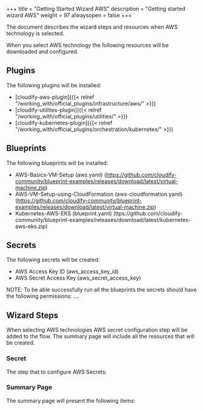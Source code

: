 +++
title = "Getting Started Wizard AWS"
description = "Getting started wizard AWS"
weight = 97
alwaysopen = false
+++

The document describes the wizard steps and resources when AWS technology is selected.

When you select AWS technology the following resources will be downloaded and configured.

## Plugins

The following plugins will be installed:

- [cloudify-aws-plugin]({{< relref "/working_with/official_plugins/infrastructure/aws/" >}})
- [cloudify-utilities-plugin]({{< relref "/working_with/official_plugins/utilities/" >}})
- [cloudify-kubernetes-plugin]({{< relref "/working_with/official_plugins/orchestration/kubernetes/" >}})


## Blueprints

The following blueprints will be installed:
- AWS-Basics-VM-Setup (aws.yaml) (https://github.com/cloudify-community/blueprint-examples/releases/download/latest/virtual-machine.zip)
- AWS-VM-Setup-using-CloudFormation (aws-cloudformation.yaml) (https://github.com/cloudify-community/blueprint-examples/releases/download/latest/virtual-machine.zip)
- Kubernetes-AWS-EKS (blueprint.yaml) (ttps://github.com/cloudify-community/blueprint-examples/releases/download/latest/kubernetes-aws-eks.zip)

## Secrets

The following secrets will be created:

- AWS Access Key ID (aws_access_key_id)
- AWS Secret Access Key (aws_secret_access_key)

NOTE: To be able successfully run all the blueprints the secrets should have the following permissions:
....

## Wizard Steps

When selecting AWS technologies AWS secret configuration step will be added to the flow. The summary page will include all the resources that will be created.
 
### Secret

The step that to configure AWS Secrets:


### Summary Page

The summary page will present the following items:
